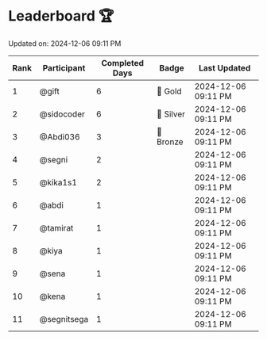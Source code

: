 # Leaderboard 🏆

Updated on: 2024-12-06 09:11 PM

| Rank | Participant       | Completed Days | Badge      | Last Updated         |
|------|-------------------|----------------|------------|----------------------|
| 1    | @gift             | 6              | 🏅 Gold     | 2024-12-06 09:11 PM |
| 2    | @sidocoder        | 6              | 🥈 Silver   | 2024-12-06 09:11 PM |
| 3    | @Abdi036          | 3              | 🥉 Bronze   | 2024-12-06 09:11 PM |
| 4    | @segni            | 2              |            | 2024-12-06 09:11 PM |
| 5    | @kika1s1          | 2              |            | 2024-12-06 09:11 PM |
| 6    | @abdi             | 1              |            | 2024-12-06 09:11 PM |
| 7    | @tamirat          | 1              |            | 2024-12-06 09:11 PM |
| 8    | @kiya             | 1              |            | 2024-12-06 09:11 PM |
| 9    | @sena             | 1              |            | 2024-12-06 09:11 PM |
| 10   | @kena             | 1              |            | 2024-12-06 09:11 PM |
| 11   | @segnitsega       | 1              |            | 2024-12-06 09:11 PM |
